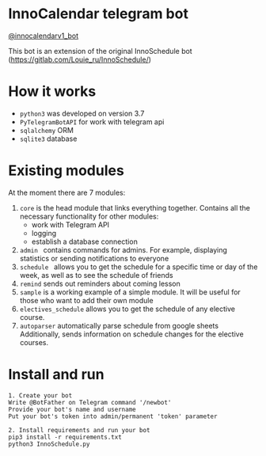 # InnoCalendar telegram bot

[@innocalendarv1_bot](https://t.me/innocalendarv1_bot)

This bot is an extension of the original InnoSchedule bot (https://gitlab.com/Louie_ru/InnoSchedule/)


# How it works

- `python3` was developed on version 3.7
- `PyTelegramBotAPI` for work with telegram api
- `sqlalchemy` ORM
- `sqlite3` database


# Existing modules

At the moment there are 7 modules:

1. `core` is the head module that links everything together. Contains all the necessary functionality for other modules:
    - work with Telegram API
    - logging
    - establish a database connection
2. `admin ` contains commands for admins. For example, displaying statistics or sending notifications to everyone
3. `schedule ` allows you to get the schedule for a specific time or day of the week, as well as to see the schedule of friends
4. `remind` sends out reminders about coming lesson
5. `sample` is a working example of a simple module. It will be useful for those who want to add their own module
6. `electives_schedule` allows you to get the schedule of any elective course.
7. `autoparser` automatically parse schedule from google sheets
    Additionally, sends information on schedule changes for the elective courses.



# Install and run

```
1. Create your bot
Write @BotFather on Telegram command '/newbot'
Provide your bot's name and username
Put your bot's token into admin/permanent 'token' parameter

2. Install requirements and run your bot
pip3 install -r requirements.txt
python3 InnoSchedule.py

```
